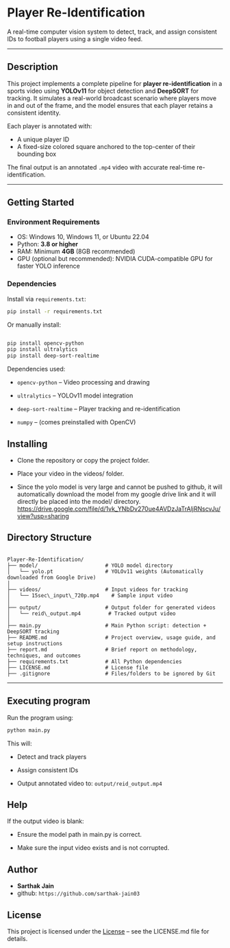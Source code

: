 # Player Re-Identification 

A real-time computer vision system to detect, track, and assign consistent IDs to football players using a single video feed.

---

## Description

This project implements a complete pipeline for **player re-identification** in a sports video using **YOLOv11** for object detection and **DeepSORT** for tracking. It simulates a real-world broadcast scenario where players move in and out of the frame, and the model ensures that each player retains a consistent identity.

Each player is annotated with:
- A unique player ID
- A fixed-size colored square anchored to the top-center of their bounding box

The final output is an annotated `.mp4` video with accurate real-time re-identification.

---

##  Getting Started

###  Environment Requirements

- OS: Windows 10, Windows 11, or Ubuntu 22.04
- Python: **3.8 or higher**
- RAM: Minimum **4GB** (8GB recommended)
- GPU (optional but recommended): NVIDIA CUDA-compatible GPU for faster YOLO inference

###  Dependencies

Install via `requirements.txt`:

```bash
pip install -r requirements.txt
```
Or manually install:
```bash

pip install opencv-python
pip install ultralytics
pip install deep-sort-realtime

```

Dependencies used:

- `opencv-python` – Video processing and drawing

- `ultralytics` – YOLOv11 model integration

- `deep-sort-realtime` – Player tracking and re-identification

- `numpy` – (comes preinstalled with OpenCV)


## Installing
- Clone the repository or copy the project folder.

- Place your video in the videos/ folder.

- Since the yolo model is very large and cannot be pushed to github, it will automatically download the model from my google drive link and it will directly be placed into the model/ directory.
https://drive.google.com/file/d/1vk_YNbDv270ue4AVDzJaTrAljRNscvJu/view?usp=sharing


## Directory Structure
```

Player-Re-Identification/
├── model/                      # YOLO model directory
│   └── yolo.pt                 # YOLOv11 weights (Automatically downloaded from Google Drive)
│
├── videos/                     # Input videos for tracking
│   └── 15sec\_input\_720p.mp4    # Sample input video
│
├── output/                     # Output folder for generated videos
│   └── reid\_output.mp4         # Tracked output video
│
├── main.py                     # Main Python script: detection + DeepSORT tracking
├── README.md                   # Project overview, usage guide, and setup instructions
├── report.md                   # Brief report on methodology, techniques, and outcomes
├── requirements.txt            # All Python dependencies
├── LICENSE.md                  # License file
├── .gitignore                  # Files/folders to be ignored by Git

```

---


## Executing program
Run the program using:
```bash
python main.py
```
This will:

- Detect and track players

- Assign consistent IDs

- Output annotated video to: `output/reid_output.mp4`

## Help
If the output video is blank:

- Ensure the model path in main.py is correct.

- Make sure the input video exists and is not corrupted.

## Author
- **Sarthak Jain**
- github: `https://github.com/sarthak-jain03`


## License
This project is licensed under the [License](LICENSE.md) – see the LICENSE.md file for details.
